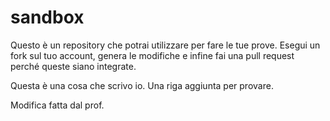 # sandbox
Questo è un repository che potrai utilizzare per fare le tue prove.
Esegui un fork sul tuo account, genera le modifiche e infine fai una pull request perché queste siano integrate.

Questa è una cosa che scrivo io.
Una riga aggiunta per provare.

Modifica fatta dal prof.
